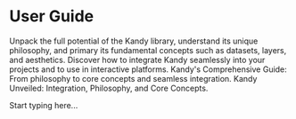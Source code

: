 # User Guide

<web-summary>
    Unpack the full potential of the Kandy library, understand its unique philosophy,
    and primary its fundamental concepts such as datasets, layers, and aesthetics.
    Discover how to integrate Kandy seamlessly into your projects and to use in interactive platforms.
</web-summary>
<card-summary>
    Kandy's Comprehensive Guide: From philosophy to core concepts and seamless integration.
</card-summary>
<link-summary>
    Kandy Unveiled: Integration, Philosophy, and Core Concepts.
</link-summary>

Start typing here...